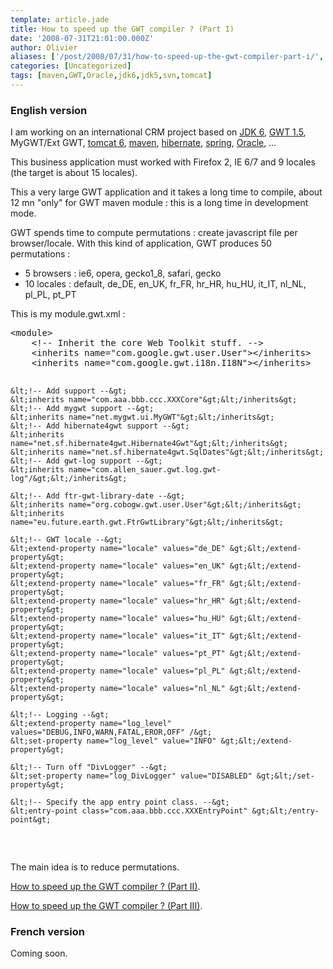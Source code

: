 ```yaml
---
template: article.jade
title: How to speed up the GWT compiler ? (Part I)
date: '2008-07-31T21:01:00.000Z'
author: Olivier
aliases: ['/post/2008/07/31/how-to-speed-up-the-gwt-compiler-part-i/', '/post/2008/07/31/can-i-speed-up-the-gwt-compiler/', '/post/2008/07/31/Can-I-speed-up-the-GWT-compiler-Part-I', '/post/2008/07/31/can-i-speed-up-the-gwt-compiler-part-i', '/post/2008-07-31-can-i-speed-up-the-gwt-compiler.html']
categories: [Uncategorized]
tags: [maven,GWT,Oracle,jdk6,jdk5,svn,tomcat]
---
```


<h3>English version</h3> <p>I am working on an international CRM project based on <a href="http://java.sun.com/javase/6">JDK 6</a>, <a href="http://code.google.com/webtoolkit">GWT 1.5</a>, MyGWT/Ext GWT, <a href="http://tomcat.apache.org">tomcat 6</a>, <a href="http://maven.apache.org">maven</a>, <a href="http://www.hibernate.org">hibernate</a>, <a href="http://springframework.org">spring</a>, <a href="http://www.oracle.com">Oracle</a>, ...</p> <p>This business application must worked with Firefox 2, IE 6/7 and 9 locales (the target is about 15 locales).</p> <p>This a very large GWT application and it takes a long time to compile, about 12 mn &quot;only&quot; for GWT maven module : this is a long time in development mode.</p> <p>GWT spends time to compute permutations : create javascript file per browser/locale. With this kind of application, GWT produces 50 permutations :</p> <ul> <li>5 browsers : ie6, opera, gecko1_8, safari, gecko</li> <li>10 locales : default, de_DE, en_UK, fr_FR, hr_HR, hu_HU, it_IT, nl_NL, pl_PL, pt_PT</li> </ul> <p>This is my module.gwt.xml :</p>
<pre class="prettyprint lang-xml">
&lt;module&gt;
    &lt;!-- Inherit the core Web Toolkit stuff. --&gt;
    &lt;inherits name="com.google.gwt.user.User"&gt;&lt;/inherits&gt;
    &lt;inherits name="com.google.gwt.i18n.I18N"&gt;&lt;/inherits&gt;

    &lt;!-- Add support --&gt;
    &lt;inherits name="com.aaa.bbb.ccc.XXXCore"&gt;&lt;/inherits&gt;
    &lt;!-- Add mygwt support --&gt;
    &lt;inherits name="net.mygwt.ui.MyGWT"&gt;&lt;/inherits&gt;
    &lt;!-- Add hibernate4gwt support --&gt;
    &lt;inherits name="net.sf.hibernate4gwt.Hibernate4Gwt"&gt;&lt;/inherits&gt;
    &lt;inherits name="net.sf.hibernate4gwt.SqlDates"&gt;&lt;/inherits&gt;
    &lt;!-- Add gwt-log support --&gt;
    &lt;inherits name="com.allen_sauer.gwt.log.gwt-log"/&gt;&lt;/inherits&gt;

    &lt;!-- Add ftr-gwt-library-date --&gt;
    &lt;inherits name="org.cobogw.gwt.user.User"&gt;&lt;/inherits&gt;
    &lt;inherits name="eu.future.earth.gwt.FtrGwtLibrary"&gt;&lt;/inherits&gt;

    &lt;!-- GWT locale --&gt;
    &lt;extend-property name="locale" values="de_DE" &gt;&lt;/extend-property&gt;
    &lt;extend-property name="locale" values="en_UK" &gt;&lt;/extend-property&gt;
    &lt;extend-property name="locale" values="fr_FR" &gt;&lt;/extend-property&gt;
    &lt;extend-property name="locale" values="hr_HR" &gt;&lt;/extend-property&gt;
    &lt;extend-property name="locale" values="hu_HU" &gt;&lt;/extend-property&gt;
    &lt;extend-property name="locale" values="it_IT" &gt;&lt;/extend-property&gt;
    &lt;extend-property name="locale" values="pt_PT" &gt;&lt;/extend-property&gt;
    &lt;extend-property name="locale" values="pl_PL" &gt;&lt;/extend-property&gt;
    &lt;extend-property name="locale" values="nl_NL" &gt;&lt;/extend-property&gt;

    &lt;!-- Logging --&gt;
    &lt;extend-property name="log_level" values="DEBUG,INFO,WARN,FATAL,EROR,OFF" /&gt;
    &lt;set-property name="log_level" value="INFO" &gt;&lt;/extend-property&gt;

    &lt;!-- Turn off "DivLogger" --&gt;
    &lt;set-property name="log_DivLogger" value="DISABLED" &gt;&lt;/set-property&gt;

    &lt;!-- Specify the app entry point class. --&gt;
    &lt;entry-point class="com.aaa.bbb.ccc.XXXEntryPoint" &gt;&lt;/entry-point&gt;

</module>
</pre> 
<p>The main idea is to reduce permutations.</p> <p><a href="/post/2008-07-31-how-to-speed-up-the-gwt-compiler-part-ii.html">How to speed up the GWT compiler ? (Part II)</a>.</p> <p><a href="/post/2008-07-31-how-to-speed-up-the-gwt-compiler-part-iii.html">How to speed up the GWT compiler ? (Part III)</a>.</p> <h3>French version</h3> <p>Coming soon.</p>

